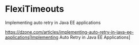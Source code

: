 # FlexiTimeouts
Implementing auto retry in Java EE applications

https://dzone.com/articles/implementing-auto-retry-in-java-ee-applications[Implementing Auto Retry in Java EE Applications]
